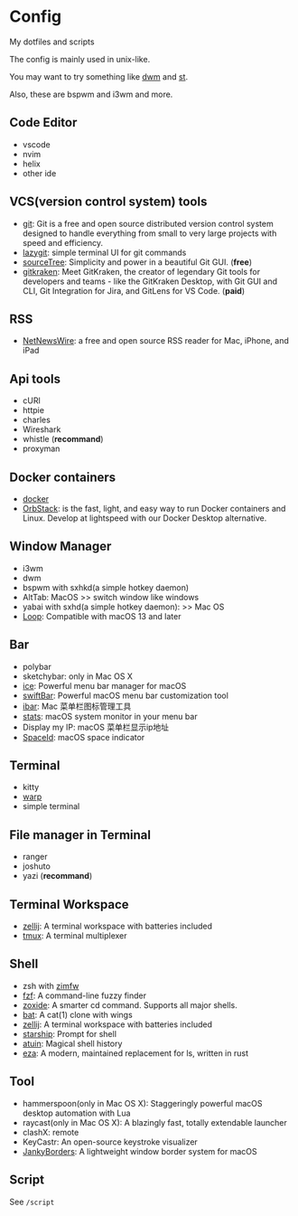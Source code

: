 # Config

My dotfiles and scripts

The config is mainly used in unix-like.

You may want to try something like [dwm](https://dwm.suckless.org/) and [st](https://st.suckless.org/).

Also, these are bspwm and i3wm and more.

## Code Editor

- vscode
- nvim
- helix
- other ide

## VCS(version control system) tools

- [git](https://git-scm.com/): Git is a free and open source distributed version control system designed to handle everything from small to very large projects with speed and efficiency. 
- [lazygit](https://github.com/jesseduffield/lazygit): simple terminal UI for git commands
- [sourceTree](https://www.sourcetreeapp.com/): Simplicity and power in a beautiful Git GUI. (**free**)
- [gitkraken](https://www.gitkraken.com/): Meet GitKraken, the creator of legendary Git tools for developers and teams - like the GitKraken Desktop, with Git GUI and CLI, Git Integration for Jira, and GitLens for VS Code. (**paid**)

## RSS

- [NetNewsWire](https://netnewswire.com/): a free and open source RSS reader for Mac, iPhone, and iPad

## Api tools

- cURl
- httpie
- charles
- Wireshark
- whistle (**recommand**)
- proxyman

## Docker containers

- [docker](https://www.docker.com/)
- [OrbStack](https://orbstack.dev/): is the fast, light, and easy way to run Docker containers and Linux. Develop at lightspeed with our Docker Desktop alternative.

## Window Manager

- i3wm
- dwm
- bspwm with sxhkd(a simple hotkey daemon)
- AltTab: MacOS >> switch window like windows
- yabai with sxhd(a simple hotkey daemon): >> Mac OS
- [Loop](https://github.com/MrKai77/Loop?tab=readme-ov-file): Compatible with macOS 13 and later

## Bar

- polybar
- sketchybar: only in Mac OS X
- [ice](https://github.com/jordanbaird/Ice): Powerful menu bar manager for macOS
- [swiftBar](https://github.com/swiftbar/SwiftBar/): Powerful macOS menu bar customization tool
- [ibar](https://www.better365.cn/ibar.html): Mac 菜单栏图标管理工具
- [stats](https://github.com/exelban/stats): macOS system monitor in your menu bar
- Display my IP: macOS 菜单栏显示ip地址
- [SpaceId](https://github.com/dshnkao/SpaceId): macOS space indicator

## Terminal

- kitty
- [warp](https://www.warp.dev/)
- simple terminal

## File manager in Terminal

- ranger
- joshuto
- yazi (**recommand**)

## Terminal Workspace

- [zellij](https://github.com/zellij-org/zellij): A terminal workspace with batteries included
- [tmux](https://github.com/tmux/tmux): A terminal multiplexer

## Shell

- zsh with [zimfw](https://github.com/zimfw/zimfw)
- [fzf](https://github.com/junegunn/fzf): A command-line fuzzy finder
- [zoxide](https://github.com/ajeetdsouza/zoxide): A smarter cd command. Supports all major shells.
- [bat](https://github.com/sharkdp/bat): A cat(1) clone with wings
- [zellij](https://github.com/zellij-org/zellij): A terminal workspace with batteries included
- [starship](https://github.com/starship/starship): Prompt for shell
- [atuin](https://github.com/atuinsh/atuin): Magical shell history
- [eza](https://eza.rocks/): A modern, maintained replacement for ls, written in rust

## Tool

- hammerspoon(only in Mac OS X): Staggeringly powerful macOS desktop automation with Lua
- raycast(only in Mac OS X): A blazingly fast, totally extendable launcher
- clashX: remote
- KeyCastr: An open-source keystroke visualizer
- [JankyBorders](https://github.com/FelixKratz/JankyBorders): A lightweight window border system for macOS

## Script

See `/script`

